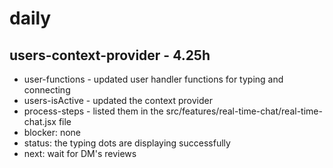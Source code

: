 # daily

## users-context-provider - 4.25h
* user-functions - updated user handler functions for typing and connecting
* users-isActive - updated the context provider
* process-steps - listed them in the src/features/real-time-chat/real-time-chat.jsx file
* blocker: none
* status: the typing dots are displaying successfully
* next: wait for DM's reviews